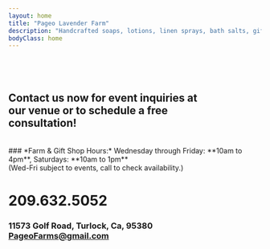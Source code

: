 ```yaml
---
layout: home
title: "Pageo Lavender Farm"
description: "Handcrafted soaps, lotions, linen sprays, bath salts, gift boxes, baskets and other unique items."
bodyClass: home
---
```


## <br>

## Contact us now for event inquiries at<br>our venue or to schedule a free<br>consultation!
<br>
### *Farm & Gift Shop Hours:*
Wednesday through Friday: **10am to 4pm**, Saturdays: **10am to 1pm**<br>
(Wed-Fri subject to events, call to check availability.)<br>



# 209.632.5052
 
### 11573 Golf Road, Turlock, Ca, 95380<br>PageoFarms@gmail.com

## <br>
